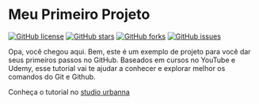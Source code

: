 # Meu Primeiro Projeto
[![GitHub license](https://img.shields.io/github/license/clcmo/Meu-Primeiro-Projeto?style=for-the-badge)](https://github.com/clcmo/Meu-Primeiro-Projeto)
[![GitHub stars](https://img.shields.io/github/stars/clcmo/Meu-Primeiro-Projeto?style=for-the-badge)](https://github.com/clcmo/Meu-Primeiro-Projeto/stargazers)
[![GitHub forks](https://img.shields.io/github/forks/clcmo/Meu-Primeiro-Projeto?style=for-the-badge)](https://github.com/clcmo/Meu-Primeiro-Projeto/network)
[![GitHub issues](https://img.shields.io/github/issues/clcmo/Meu-Primeiro-Projeto?style=for-the-badge)](https://github.com/clcmo/Meu-Primeiro-Projeto/issues)

Opa, você chegou aqui. Bem, este é um exemplo de projeto para você dar seus primeiros passos no GitHub. Baseados em cursos no YouTube e Udemy, esse tutorial vai te ajudar a conhecer e explorar melhor os comandos do Git e Github.

Conheça o tutorial no [studio urbanna][studio urbanna]

[studio urbanna]: http://www.studiourbanna.com.br/categorias.html#git
